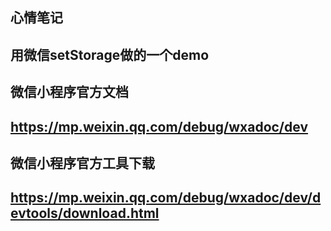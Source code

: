 ## 心情笔记
## 用微信setStorage做的一个demo
## 微信小程序官方文档
## https://mp.weixin.qq.com/debug/wxadoc/dev
## 微信小程序官方工具下载
## https://mp.weixin.qq.com/debug/wxadoc/dev/devtools/download.html
